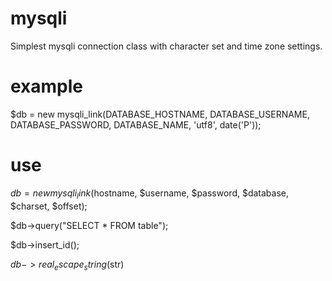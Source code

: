 # mysqli
Simplest mysqli connection class with character set and time zone settings.

# example
$db = new mysqli_link(DATABASE_HOSTNAME, DATABASE_USERNAME, DATABASE_PASSWORD, DATABASE_NAME, 'utf8', date('P'));

# use
$db = new mysqli_link($hostname, $username, $password, $database, $charset, $offset);

$db->query("SELECT * FROM table");

$db->insert_id();

$db->real_escape_string($str)
